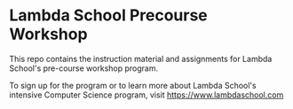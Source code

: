 # Lambda School Precourse Workshop

This repo contains the instruction material and assignments for Lambda School's pre-course workshop program.

To sign up for the program or to learn more about Lambda School's intensive Computer Science program, visit https://www.lambdaschool.com
